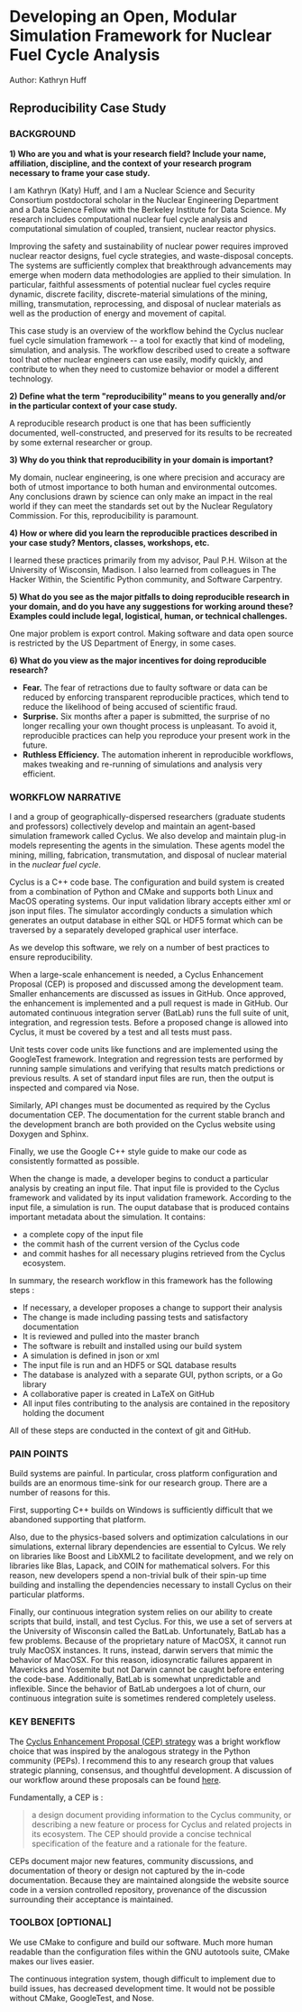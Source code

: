 # Developing an Open, Modular Simulation Framework for Nuclear Fuel Cycle Analysis

Author: Kathryn Huff

## Reproducibility Case Study

### BACKGROUND

**1) Who are you and what is your research field? Include your name, affiliation, discipline, and the context of your research program necessary to frame your case study.**

I am Kathryn (Katy) Huff, and I am a Nuclear Science and Security Consortium
postdoctoral scholar in the Nuclear Engineering Department and a Data Science
Fellow with the Berkeley Institute for Data Science.  My research includes
computational nuclear fuel cycle analysis and computational simulation of
coupled, transient, nuclear reactor physics.

Improving the safety and sustainability of nuclear power requires improved
nuclear reactor designs, fuel cycle strategies, and waste-disposal concepts.
The systems are sufficiently complex that breakthrough advancements may emerge
when modern data methodologies are applied to their simulation. In particular,
faithful assessments of potential nuclear fuel cycles require dynamic, discrete 
facility, discrete-material simulations of the mining, milling, transmutation, 
reprocessing, and disposal of nuclear materials as well as the production of 
energy and movement of capital. 

This case study is an overview of the workflow behind the Cyclus nuclear fuel 
cycle simulation framework -- a tool for exactly that kind of modeling, 
simulation, and analysis. The workflow described used to create a software tool 
that other nuclear engineers can use easily, modify quickly, and contribute to 
when they need to customize behavior or model a different technology.

**2) Define what the term "reproducibility" means to you generally and/or in the particular context of your case study.**

A reproducible research product is one that has been sufficiently documented,
well-constructed, and preserved for its results to be recreated by some
external researcher or group.


**3) Why do you think that reproducibility in your domain is important?**

My domain, nuclear engineering, is one where precision and accuracy are both of
utmost importance to both human and environmental outcomes. Any conclusions
drawn by science can only make an impact in the real world if they can meet the
standards set out by the Nuclear Regulatory Commission. For this,
reproducibility is paramount.

**4) How or where did you learn the reproducible practices described in your case study? Mentors, classes, workshops, etc.**

I learned these practices primarily from my advisor, Paul P.H. Wilson at the
University of Wisconsin, Madison. I also learned from colleagues in The Hacker
Within, the Scientific Python community, and Software Carpentry.

**5) What do you see as the major pitfalls to doing reproducible research in your domain, and do you have any suggestions for working around these? Examples could include legal, logistical, human, or technical challenges.**

One major problem is export control. Making software and data open source is
restricted by the US Department of Energy, in some cases.

**6) What do you view as the major incentives for doing reproducible research?**

- **Fear.** The fear of retractions due to faulty software or data can be
  reduced by enforcing transparent reproducible practices, which tend to reduce
  the likelihood of being accused of scientific fraud.
- **Surprise.** Six months after a paper is submitted, the surprise of no
  longer recalling your own thought process is unpleasant. To avoid it,
  reproducible practices can help you reproduce your present work in the future.
- **Ruthless Efficiency.** The automation inherent in reproducible
  workflows, makes tweaking and re-running of simulations and analysis very
  efficient.

### WORKFLOW NARRATIVE

I and a group of geographically-dispersed researchers (graduate students and
professors) collectively develop and maintain an agent-based simulation
framework called Cyclus. We also develop and maintain plug-in models
representing the agents in the simulation. These agents  model the mining,
milling, fabrication, transmutation, and disposal of nuclear material in the
_nuclear fuel cycle_.

Cyclus is a C++ code base. The configuration and build system is created from a
combination of Python and CMake and supports both Linux and MacOS operating
systems. Our input validation library accepts either xml or json input files.
The simulator accordingly conducts a simulation which generates an output
database in either SQL or HDF5 format which can be traversed by a separately
developed graphical user interface.

As we develop this software, we rely on a number of best practices to ensure
reproducibility.

When a large-scale enhancement is needed, a Cyclus Enhancement Proposal (CEP) is
proposed and discussed among the development team. Smaller enhancements are
discussed as issues in GitHub.  Once approved, the enhancement is implemented
and a pull request is made in GitHub. Our automated continuous integration
server (BatLab) runs the full suite of unit, integration, and regression tests.
Before a proposed change is allowed into Cyclus, it must be covered by a test
and all tests must pass.

Unit tests cover code units like functions and are implemented using the
GoogleTest framework. Integration and regression tests are performed by running
sample simulations and verifying that results match predictions or previous
results. A set of standard input files are run, then the output is inspected
and compared via Nose.

Similarly, API changes must be documented as required by the Cyclus
documentation CEP. The documentation for the current stable branch and the
development branch are both provided on the Cyclus website using Doxygen and
Sphinx.

Finally, we use the Google C++ style guide to make our code as consistently
formatted as possible.

When the change is made, a developer begins to conduct a particular analysis by
creating an input file. That input file is provided to the Cyclus framework and
validated by its input validation framework. According to the input file, a
simulation is run. The ouput database that is produced contains important
metadata about the simulation. It contains:

- a complete copy of the input file
- the commit hash of the current version of the Cyclus code
- and commit hashes for all necessary plugins retrieved from the Cyclus ecosystem.

In summary, the research workflow in this framework has the following
steps :

- If necessary, a developer proposes a change to support their analysis
- The change is made including passing tests and satisfactory documentation
- It is reviewed and pulled into the master branch
- The software is rebuilt and installed using our build system
- A simulation is defined in json or xml
- The input file is run and an HDF5 or SQL database results
- The database is analyzed with a separate GUI, python scripts, or a Go library
- A collaborative paper is created in LaTeX on GitHub
- All input files contributing to the analysis are contained in the repository holding the document


All of these steps are conducted in the context of git and GitHub.


### PAIN POINTS

Build systems are painful. In particular, cross platform configuration and
builds are an enormous time-sink for our research group.  There are a number of reasons for this.

First, supporting C++ builds on Windows
is sufficiently difficult that we abandoned supporting that platform.

Also, due to the physics-based solvers and optimization calculations in our
simulations, external library dependencies are essential to Cylcus. We rely on
libraries like Boost and LibXML2 to facilitate development, and we rely on
libraries like Blas, Lapack, and COIN for mathematical solvers. For this
reason, new developers spend a non-trivial bulk of their spin-up time building
and installing the dependencies necessary to install Cyclus on their particular
platforms.

Finally, our continuous integration system relies on our ability to create
scripts that build, install, and test Cyclus. For this, we use a set of servers
at the University of Wisconsin called the BatLab. Unfortunately, BatLab has a
few problems. Because of the proprietary nature of MacOSX, it cannot run truly
MacOSX instances. It runs, instead, darwin servers that mimic the behavior of
MacOSX. For this reason, idiosyncratic failures apparent in Mavericks and
Yosemite but not Darwin cannot be caught before entering the code-base.
Additionally, BatLab is somewhat unpredictable and inflexible. Since the
behavior of BatLab undergoes a lot of churn, our continuous integration suite
is sometimes rendered completely useless.


### KEY BENEFITS

The [Cyclus Enhancement Proposal (CEP)
strategy](http://fuelcycle.org/cep/cep0.html) was a bright workflow choice
that was inspired by the analogous strategy in the Python community (PEPs). I
recommend this to any research group that values strategic planning, consensus,
and thoughtful development. A discussion of our workflow around these 
proposals can be found [here](http://fuelcycle.org/cep/cep1.html).

Fundamentally, a CEP is :

> a design document providing information to the Cyclus community, or describing a new
> feature or process for Cyclus and related projects in its ecosystem. The CEP
> should provide a concise technical specification of the feature and a rationale
> for the feature.

CEPs document major new features, community discussions, and documentation of theory or
design not captured by the in-code documentation. Because they are maintained
alongside the website source code in a version controlled repository,
provenance of the discussion surrounding their acceptance is maintained.

### TOOLBOX [OPTIONAL]

We use CMake to configure and build our software. Much more human readable than
the configuration files within the GNU autotools suite, CMake makes our lives
easier.

The continuous integration system, though difficult to implement due to build
issues, has decreased development time. It would not be possible without CMake,
GoogleTest, and Nose.


